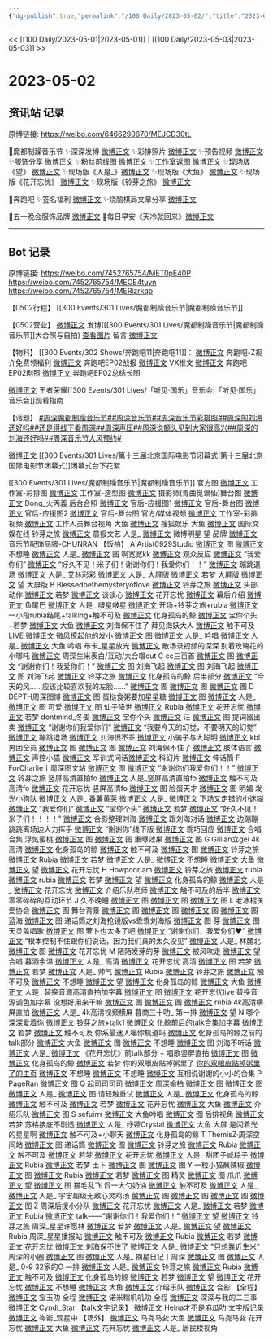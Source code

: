 ```yaml
---
{"dg-publish":true,"permalink":"/100 Daily/2023-05-02/","title":"2023-05-02","created":"2023-05-04T11:25:11.000+08:00","updated":"2023-05-04T12:02:22.000+08:00"}
---
```



<< [[100 Daily/2023-05-01\|2023-05-01]] | [[100 Daily/2023-05-03\|2023-05-03]] >>

# 2023-05-02

## 资讯站 记录

原博链接: https://weibo.com/6466290670/MEJCD30tL

🌟魔都制躁音乐节
✨深深发博 [微博正文](https://weibo.com/6466290670/4897073151345010)
✨彩排照片 [微博正文](https://weibo.com/6466290670/4896963411054344)
✨预告视频 [微博正文](https://weibo.com/6466290670/4897002716401534)
✨服饰分享 [微博正文](https://weibo.com/6466290670/4897091664745958)
✨粉丝前线图 [微博正文](https://weibo.com/6466290670/4897000988608498)
✨工作室返图 [微博正文](https://weibo.com/6466290670/4897079825009126)
✨现场版《望》 [微博正文](https://weibo.com/5709559214/4897082131880396)
✨现场版《人是_》[微博正文](https://weibo.com/6466290670/4897083272209335)
✨现场版《大鱼》 [微博正文](https://weibo.com/6466290670/4897093740925916)
✨现场版《花开忘忧》 [微博正文](https://weibo.com/6466290670/4897105820257824)
✨现场版《铃芽之旅》 [微博正文](https://weibo.com/6466290670/4897094206228500)

🌟奔跑吧
✨签名福利 [微博正文](https://weibo.com/6466290670/4896934043325495)
✨烧脑棋局文章分享 [微博正文](https://weibo.com/6466290670/4897022166175370)

🌟五一晚会服饰品牌 [微博正文](https://weibo.com/6466290670/4897053379138283)
🌟每日早安《天冷就回来》[微博正文](https://weibo.com/6466290670/4896903496731569)

---
## Bot 记录

原博链接: https://weibo.com/7452765754/MET0pE40P
https://weibo.com/7452765754/MEOE4tuyn
https://weibo.com/7452765754/MERizrkqb

【0502行程】
[[300 Events/301 Lives/魔都制躁音乐节\|魔都制躁音乐节]]

【0502营业】
[微博正文](http://weibo.com/1736988591/MEJh0CiLA) 发博([[300 Events/301 Lives/魔都制躁音乐节\|魔都制躁音乐节]]大合照与自拍)
[查看图片](https://wx4.sinaimg.cn/large/0088n2Pgly1hdlkzw3w1sj30yi0m0myw.jpg) 留言 [微博正文](http://weibo.com/1736988591/MEA8didMs)

【物料】
[[300 Events/302 Shows/奔跑吧11\|奔跑吧11]]：
[微博正文](http://weibo.com/5242381821/MEF9ouPxW) 奔跑吧-Z视介免费领福利
[微博正文](https://weibo.com/5242381821/MEFvBbHFO) 奔跑吧EP02战报
[微博正文](https://weibo.com/6466290670/4897022166175370) VX推文
[微博正文](http://weibo.com/5242381821/MEOJVlqvE) 奔跑吧EP02剧照
[微博正文](http://weibo.com/5242381821/MER62zg0q) 奔跑吧EP02总结长图

[微博正文](http://weibo.com/5698023579/MEOJY4q5R) 王者荣耀[[300 Events/301 Lives/「听见·国乐」音乐会\|「听见·国乐」音乐会]]观看指南

【话题】
[#周深魔都制躁音乐节#](https://s.weibo.com/weibo?q=%23%E5%91%A8%E6%B7%B1%E9%AD%94%E9%83%BD%E5%88%B6%E8%BA%81%E9%9F%B3%E4%B9%90%E8%8A%82%23)[#周深音乐节#](https://s.weibo.com/weibo?q=%23%E5%91%A8%E6%B7%B1%E9%9F%B3%E4%B9%90%E8%8A%82%23)[#周深音乐节彩排照#](https://s.weibo.com/weibo?q=%23%E5%91%A8%E6%B7%B1%E9%9F%B3%E4%B9%90%E8%8A%82%E5%BD%A9%E6%8E%92%E7%85%A7%23)[#周深的刘海还好吗#](https://s.weibo.com/weibo?q=%23%E5%91%A8%E6%B7%B1%E7%9A%84%E5%88%98%E6%B5%B7%E8%BF%98%E5%A5%BD%E5%90%97%23)[#还是得线下看周深#](https://s.weibo.com/weibo?q=%23%E8%BF%98%E6%98%AF%E5%BE%97%E7%BA%BF%E4%B8%8B%E7%9C%8B%E5%91%A8%E6%B7%B1%23)[#周深声压#](https://s.weibo.com/weibo?q=%23%E5%91%A8%E6%B7%B1%E5%A3%B0%E5%8E%8B%23)[#周深说额头见到大家很高兴#](https://s.weibo.com/weibo?q=%23%E5%91%A8%E6%B7%B1%E8%AF%B4%E9%A2%9D%E5%A4%B4%E8%A7%81%E5%88%B0%E5%A4%A7%E5%AE%B6%E5%BE%88%E9%AB%98%E5%85%B4%23)[#周深的刘海还好吗#](https://s.weibo.com/weibo?q=%23%E5%91%A8%E6%B7%B1%E7%9A%84%E5%88%98%E6%B5%B7%E8%BF%98%E5%A5%BD%E5%90%97%23)[#周深音乐节大风预约#](https://s.weibo.com/weibo?q=%23%E5%91%A8%E6%B7%B1%E9%9F%B3%E4%B9%90%E8%8A%82%E5%A4%A7%E9%A3%8E%E9%A2%84%E7%BA%A6%23)

[微博正文](http://weibo.com/6873876180/MEQTBi0bA) [[300 Events/301 Lives/第十三届北京国际电影节闭幕式\|第十三届北京国际电影节闭幕式]]闭幕式台下花絮

[[300 Events/301 Lives/魔都制躁音乐节\|魔都制躁音乐节]]
官方图
[微博正文](http://weibo.com/7478855230/MEGr2sUxt) 工作室-彩排图
[微博正文](https://weibo.com/7478855230/MEJsg2qpG) 工作室-造型图
[微博正文](https://weibo.com/6328816687/MEILCbUc5) 摄影师(青曲觅谪仙)舞台图
[微博正文](http://weibo.com/2203655114/MEJY1aQaf) Dong_火丙義 后台合照
[微博正文](http://weibo.com/5248300719/MEFvDfMot) 官后-应援图1
[微博正文](http://weibo.com/5248300719/MEKdt7IzQ) 官后-舞台图
[微博正文](http://weibo.com/5248300719/MENhlgl63) 官后-应援图2
[微博正文](http://weibo.com/5248300719/MESPVkQ0r) 官后-舞台图
官方/媒体视频
[微博正文](https://weibo.com/7478855230/MEHsYwDSh) 工作室-彩排视频
[微博正文](http://weibo.com/1903851631/MEJjxiqmc) 工作人员舞台视角 大鱼
[微博正文](http://weibo.com/1843633441/MEJrgzzMz) 搜狐娱乐 大鱼
[微博正文](http://weibo.com/1846116411/MEJjxvBO4) 国际文娱在线 铃芽之旅
[微博正文](http://weibo.com/5883814680/MEJcTBIxD) 晨报文艺 人是_
[微博正文](http://weibo.com/5709559214/MEJy57TaY) 微博明星 望
品牌
[微博正文](http://weibo.com/7188397463/MEJL7vfGy) 音乐节配饰品牌-CHUNRAN
【饭拍】
A
Artist0929Studio
[微博正文](https://weibo.com/6873250805/MEIZeskEe) 图
[微博正文](https://weibo.com/6873250805/MEJX1o98q) 不想睡
[微博正文](https://weibo.com/6873250805/MEMAsnOVW) 人是_
[微博正文](https://weibo.com/6873250805/MET3nxoaE) 图
啊宽宽kk
[微博正文](https://weibo.com/6580377853/MEGculPn4) 观众反应
[微博正文](https://weibo.com/6580377853/MEJ3ivAvZ) “我爱你们”
[微博正文](https://weibo.com/6580377853/MEJeya3Ck) “好久不见！米子们！谢谢你们！我爱你们！！”
[微博正文](https://weibo.com/6580377853/MENvokITF) 蹦跳退场
[微博正文](https://weibo.com/6580377853/MENFkrQiL) 人是_
艾林彩彩
[微博正文](https://weibo.com/1880801202/MEKcO4rYS) 人是_ 大屏版
[微博正文](https://weibo.com/1880801202/MEKtz1tgV) 若梦 大屏版
[微博正文](https://weibo.com/1880801202/MEKAKhxgV) 望 大屏版
B
Blessedbethemysteryoflove
[微博正文](https://weibo.com/2729340744/MEKhO62JF) 铃芽之旅
[微博正文](https://weibo.com/2729340744/MEKlL3PvS) 头部动作
[微博正文](https://weibo.com/2729340744/MEKlOiKdO) 若梦
[微博正文](https://weibo.com/2729340744/MEKq3ywhW) 谈谈心
[微博正文](https://weibo.com/2729340744/MEKBLvxRo) 花开忘忧
[微博正文](https://weibo.com/2729340744/MEKC0D1qx) 幕后介绍
[微博正文](https://weibo.com/2729340744/MEOLLtoNF) 鱼尾巴
[微博正文](https://weibo.com/2729340744/MEOM3qtIe) 人是_
啵星啵星
[微博正文](https://weibo.com/6083110602/MEJ6Wh4AR) 开场+铃芽之旅+rubia
[微博正文](https://weibo.com/6083110602/MEJhdEzDR) 一小段rubia结尾+talking+触不可及
[微博正文](https://weibo.com/6083110602/MEJzymRo8) 化身孤岛的鲸
[微博正文](https://weibo.com/6083110602/MEJEImPa9) 宝你个头+若梦
[微博正文](https://weibo.com/6083110602/MEJZBfT4H) 大鱼
[微博正文](https://weibo.com/6083110602/MENn5zNI1) 刘海保不住了
拜见海妖大人
[微博正文](https://weibo.com/7802264682/MEMX4hagq) 触不可及LIVE
[微博正文](https://weibo.com/7802264682/MENbS42Wv) 微风撩起他的发小
[微博正文](https://weibo.com/7802264682/MEO7iqUbq) 图
[微博正文](https://weibo.com/7802264682/MEOeG7R8M) 人是_ 吟唱
[微博正文](https://weibo.com/7802264682/MERL6gk0u) 人是_
[微博正文](https://weibo.com/7802264682/MERhj994N) 大鱼 吟唱
布卡_星星放光
[微博正文](https://weibo.com/5800029681/MEKwYxn39#repost) 散场录视频的深深
别着玫瑰花的小哪吒
[微博正文](https://weibo.com/7499054097/4897329770923106) 周深生米表白/互动/大合唱cut
C
cc三百首
[微博正文](https://weibo.com/6598167739/MEJ0i5A25) 图
[微博正文](https://weibo.com/6598167739/MEJhms7Q3) “谢谢你们！我爱你们！”
[微博正文](https://weibo.com/6598167739/MEJrwx0ql) 图 刘海飞起
[微博正文](https://weibo.com/6598167739/MEJI6tAY0) 图 刘海飞起
[微博正文](https://weibo.com/6598167739/MEJTFBZ8x) 图 刘海飞起
[微博正文](https://weibo.com/6598167739/MEK0VpJ0b) 铃芽之旅
[微博正文](https://weibo.com/6598167739/MEK9fzMfW) 化身孤岛的鲸 后半部分
[微博正文](https://weibo.com/6598167739/MEKcD6flQ) “今天的风……应该比较喜欢我的左脸……”
[微博正文](https://weibo.com/6598167739/MEKCYyOBi) 图
[微博正文](https://weibo.com/6598167739/MERXLAPAw) 图
[微博正文](https://weibo.com/6598167739/MESsVh52k) 图
D
DEPTH周深图博
[微博正文](https://weibo.com/2975204920/MEJC3uN35) 图
蛋挞食粥要加星星糖
[微博正文](https://weibo.com/6048634807/MEIGCyviT) 图
[微博正文](https://weibo.com/6048634807/MEJdT3uzj) 人是_
[微博正文](https://weibo.com/6048634807/MEJHifESn) 图 可爱
[微博正文](https://weibo.com/6048634807/MEJT3uU7s) 图 仙子降世
[微博正文](https://weibo.com/6048634807/MEPcXc0lf) Rubia
[微博正文](https://weibo.com/6048634807/MEQ3SB4kb) 花开忘忧
[微博正文](https://weibo.com/6048634807/MEQER7mtn) 若梦
dontmind_冬麦
[微博正文](https://weibo.com/1825651663/MEIOC76TY) 宝你个头
[微博正文](https://weibo.com/1825651663/MEITCkN6w) 汪
[微博正文](https://weibo.com/1825651663/MEIXGqhp8) 图 提词器出卖
[微博正文](https://weibo.com/1825651663/MEJ1xrd94) “谢谢你们我爱你们”
[微博正文](https://weibo.com/1825651663/MEJ5h6cO0) “我要今天的幻觉，不要明天的幻觉”
[微博正文](https://weibo.com/1825651663/MEJcTk6RG) 蹦跳退场
[微博正文](https://weibo.com/1825651663/MEJtuenxF) 刘海很不乖
[微博正文](https://weibo.com/1825651663/MEJKrC2wF) 小骗子与大聪明
[微博正文](https://weibo.com/1825651663/MEJTCFKw2) kbl男团全员
[微博正文](https://weibo.com/1825651663/MEK5yAvUn) 图
[微博正文](https://weibo.com/1825651663/MEKhsbNfl) 图
[微博正文](https://weibo.com/1825651663/MEO10p3sa) 刘海保不住了
[微博正文](https://weibo.com/1825651663/MEPFhkHY9) 肢体语言
[微博正文](https://weibo.com/1825651663/MESkTDhEm) 声控小猫
[微博正文](https://weibo.com/1825651663/MESyVgkye) 军训式问话[微博正文](https://weibo.com/1825651663/MESIeDFgZ) 科幻片
[微博正文](https://weibo.com/1825651663/MESUKjNyi) 伸话筒
F
ForCharlie丨周深图文站
[微博正文](https://weibo.com/6987697229/MEJ2JizCe) 图
[微博正文](https://weibo.com/6987697229/MEJDeyq0y) “谢谢你们我爱你们！！”
[微博正文](https://weibo.com/6987697229/MEKso4tFN) 铃芽之旅 竖屏高清直拍fo
[微博正文](https://weibo.com/6987697229/MEKxuaB6r) 人是_竖屏高清直拍fo
[微博正文](https://weibo.com/6987697229/MENuspIi1) 触不可及 高清fo
[微博正文](https://weibo.com/6987697229/MENZLepBI) 花开忘忧 竖屏高清fo
[微博正文](https://weibo.com/6987697229/MEQf0j0pd) 图 脸蛋天才
[微博正文](https://weibo.com/6987697229/MESVfFbMn) 图 明媚
发光小狗队
[微博正文](https://weibo.com/7778240808/MEKabzdbh) 人是_
番薯黄荚
[微博正文](https://weibo.com/1786590437/MEJ2654O0) 人是_
[微博正文](https://weibo.com/1786590437/MEJ6Rxi9L) 下场又走错的小迷糊
[微博正文](https://weibo.com/1786590437/MEJ9yf5hl) ”我爱你们“
[微博正文](https://weibo.com/1786590437/MEJqYuLiy) “宝你个头”
[微博正文](https://weibo.com/1786590437/MEJBQuI2O) 若梦
[微博正文](https://weibo.com/1786590437/MEJOgiqvX) “好久不见！米子们！！！！”
[微博正文](https://weibo.com/1786590437/MEKnKt2xH) 合影整理刘海
[微博正文](https://weibo.com/1786590437/MENEhaQP9) 跟刘海对话
[微博正文](https://weibo.com/1786590437/MEPBiyf9q) 边蹦蹦跳跳离场边大力挥手
[微博正文](https://weibo.com/1786590437/MER8bi9DN) “谢谢你”线下版
[微博正文](https://weibo.com/1786590437/MERSqrCRT) 乖巧回应
[微博正文](https://weibo.com/1786590437/MESnOeqcU) 合唱合集
浮気蜜桃
[微博正文](https://weibo.com/7456128047/MEIpmAZFC) 图
[微博正文](https://weibo.com/7456128047/MEIF86uft) 图 重曝效果
[微博正文](https://weibo.com/7456128047/MEIOH5eDa) 图
G
Gillian立gei 4k高清
[微博正文](https://weibo.com/5355738926/MEJXLsMG7) 化身孤岛的鲸
[微博正文](https://weibo.com/5355738926/MEKktdss9) 触不可及
[微博正文](https://weibo.com/5355738926/MEKBilVWe) 图
[微博正文](https://weibo.com/5355738926/MEOVb4h4S) 铃芽之旅
[微博正文](https://weibo.com/5355738926/MEPqdw0nz) Rubia
[微博正文](https://weibo.com/5355738926/MEQ6Q7jxT) 若梦
[微博正文](https://weibo.com/5355738926/MEReudeKz) 人是_
[微博正文](https://weibo.com/5355738926/MERoF2wpp) 不想睡
[微博正文](https://weibo.com/5355738926/MERDU2Eqk) 大鱼
[微博正文](https://weibo.com/5355738926/MERNCy1qx) 望
[微博正文](https://weibo.com/5355738926/MESa2wAbr) 花开忘忧
H
HowpoorIam
[微博正文](https://weibo.com/7513171977/MEIugCrLV) 铃芽之旅
[微博正文](https://weibo.com/7513171977/MEIwndYHL) rubia
[微博正文](https://weibo.com/7513171977/MEIMC2Xt5) rubia
[微博正文](https://weibo.com/7513171977/MEIS1oI8l) 若梦
[微博正文](https://weibo.com/7513171977/MEIVvEogB) 望
[微博正文](https://weibo.com/7513171977/MEIWct2kG) 化身孤岛的鲸
[微博正文](https://weibo.com/7513171977/MEIWyCFjj) 人是_
[微博正文](https://weibo.com/7513171977/MEJ1T0yJa) 花开忘忧
[微博正文](https://weibo.com/7513171977/MEKmOiCtO) 介绍乐队老师
[微博正文](https://weibo.com/7513171977/MERchESkF) 触不可及的后半
[微博正文](https://weibo.com/7513171977/MERuI4ANa) 零零碎碎的互动环节
J
久不晚睡
[微博正文](https://weibo.com/6590590505/MEOcJ28bf) 图
[微博正文](https://weibo.com/6590590505/MEOnLE2DH) 图
[微博正文](https://weibo.com/6590590505/MEQH5lls3) 图
L
老冰棍关爱协会
[微博正文](https://weibo.com/1774607565/MEJyee8tI) 图 舞台背景
[微博正文](https://weibo.com/1774607565/MEJDweZlx) 图
[微博正文](https://weibo.com/1774607565/MEJE5oKhC) 图
[微博正文](https://weibo.com/1774607565/MEJEUguAZ) 图
[微博正文](https://weibo.com/1774607565/MEKcm0cir) 图 蓝海
[微博正文](https://weibo.com/1774607565/MEPDZcKQO) 图 递话筒之刘海抢镜版vs乖乖刘海版
[微博正文](https://weibo.com/1774607565/MEPPmfnnX) 图 芽
[微博正文](https://weibo.com/1774607565/MEQWABAuv) 图 天灵盖唱歌
[微博正文](https://weibo.com/1774607565/MERhVvAdS) 图
萝卜也太多了吧
[微博正文](https://weibo.com/2169085014/MEIRRlWni) “谢谢你们，我爱你们❤️”
[微博正文](https://weibo.com/2169085014/MEJeEEZbz) “根本控制不住跟你们说话，因为我们真的太久没见”
[微博正文](https://weibo.com/2169085014/MEJEKeOat) 人是_
林麓北
[微博正文](https://weibo.com/5460551992/MEK7xx7He) 图
[微博正文](https://weibo.com/5460551992/MEKuGrIya) 花开忘忧
M
陌陌发芽的芽
[微博正文](https://weibo.com/2284245305/MEIZ3wkJ5) 被风吹走
[微博正文](https://weibo.com/2284245305/MEQ1xeiTS) 望 合唱
暮酒余温
[微博正文](https://weibo.com/2891278372/MEJ9zlxnH) 人是_ 高清
[微博正文](https://weibo.com/2891278372/MEJP57Zeb) 花开忘忧 高清
[微博正文](https://weibo.com/2891278372/MEJSk6hq8) 图 若梦
[微博正文](https://weibo.com/2891278372/MEK7c1kO5) 若梦
[微博正文](https://weibo.com/2891278372/MEKeHmVJW) 人是_ 帅气
[微博正文](https://weibo.com/2891278372/MEKn9gkRt) Rubia
[微博正文](https://weibo.com/2891278372/MEKJKswyr) 铃芽之旅
[微博正文](https://weibo.com/2891278372/MEMHr01gc) 触不可及
[微博正文](https://weibo.com/2891278372/MEMTKealZ) 不想睡
[微博正文](https://weibo.com/2891278372/MEN8r2c6Q) 望
[微博正文](https://weibo.com/2891278372/MENgMEHgW) 化身孤岛的鲸
[微博正文](https://weibo.com/2891278372/MENsZ8whQ) 大鱼
[微博正文](https://weibo.com/2891278372/MENFwAUtK) 人是_ 替换音源高清直拍加字幕
[微博正文](https://weibo.com/2891278372/MENKD13lZ) 图
[微博正文](https://weibo.com/2891278372/MEO5V293k) 花开忘忧live 替换音源调色加字幕
没想好用来干嘛
[微博正文](https://weibo.com/7499960229/MEJ1YmQGt) 图
[微博正文](https://weibo.com/7499960229/MEJgx3nKX) 图
[微博正文](https://weibo.com/7499960229/MEJILz3Ge) rubia 4k高清横屏直拍
[微博正文](https://weibo.com/7499960229/MEKPtlJgH) 人是_ 4k高清视频横屏
暮商三十叻_ 第一排
[微博正文](https://weibo.com/7189382173/MEKmnpaQt) 望
N
哪个深深爱着你
[微博正文](https://weibo.com/2967602032/MEK3SAP6U) 铃芽之旅+talk1
[微博正文](https://weibo.com/2967602032/MEKbykn3K) 化鲸前后的talk合集加字幕
[微博正文](https://weibo.com/2967602032/MEKdfx5e4) 若梦
[微博正文](https://weibo.com/2967602032/MEKohD66a) 触不可及
你系最迷人噶你机道吗
[微博正文](https://weibo.com/7724525486/MEJBZnLNh) 化身孤岛的鲸之前的talk部分
[微博正文](https://weibo.com/7724525486/MEKgHuoyW) 大鱼
[微博正文](https://weibo.com/7724525486/MEKJY7yvI) 图
[微博正文](https://weibo.com/7724525486/MELSyju3Q) 不想睡
[微博正文](https://weibo.com/7724525486/MEPOB39S0) 图 刘海不听话
[微博正文](https://weibo.com/7724525486/MEQtJrCAM) 人是_
[微博正文](https://weibo.com/7724525486/MES2glqEW) 《花开忘忧》前talk部分 + 唱歌竖屏直拍
[微博正文](https://weibo.com/7724525486/MES7VjEWU) 图
[微博正文](https://weibo.com/7724525486/MESjaE65z) 化身孤岛的鲸
[微博正文](https://weibo.com/7724525486/MESNW5vCb) 若梦
你的双眼皮贴掉粥里了 [你的双眼皮贴掉粥里了的主页](http://weibo.com/u/1951132625)
[微博正文](https://weibo.com/1951132625/MEKAP3wx4) 不想睡
[微博正文](https://weibo.com/1951132625/MEKMBaTQv) 不想睡
[微博正文](https://weibo.com/1951132625/MEPiNwGAq) 互相说谢谢的小小的合集
P
PageRan
[微博正文](https://weibo.com/7633014126/MEJU61H0n) 图
Q
起司司司司
[微博正文](https://weibo.com/5659306081/MEI9h2nkP) 周深偷拍
[微博正文](https://weibo.com/5659306081/MEJgf2Y9C) 图
[微博正文](https://weibo.com/5659306081/MEJEXcIZH) 图
[微博正文](https://weibo.com/5659306081/MEKvC8rMv) 人是_
[微博正文](https://weibo.com/5659306081/MEKDA9Z1X) 图
请轻触重试
[微博正文](https://weibo.com/5695207605/MEJKom28m) 人是_
[微博正文](https://weibo.com/5695207605/MEJTIm5Ez) 化身孤岛的鲸
[微博正文](https://weibo.com/5695207605/MEJUHa0bp) 触不可及
[微博正文](https://weibo.com/5695207605/MEK0qpcUW) 若梦
[微博正文](https://weibo.com/5695207605/MEKbl3Lqz) 花开忘忧
[微博正文](https://weibo.com/5695207605/MEKFWFmSo) 大鱼
[微博正文](https://weibo.com/5695207605/MEOjRiFK4) 介绍乐队
[微博正文](https://weibo.com/5695207605/MEPMJ8Ius) 图
S
sefuirrr
[微博正文](https://weibo.com/7316571481/MEOjelGyw) 大鱼吟唱
[微博正文](https://weibo.com/7316571481/MEOuCz8yp) 图 后排视角
[微博正文](https://weibo.com/7316571481/MEJoug3GV) 若梦
苏格接底不剧透
[微博正文](https://weibo.com/1938060373/MEJobms5a) 人是_
纾娅Crystal
[微博正文](https://weibo.com/2897674001/MEO7g32x3) 大鱼 大屏
是闪着光的星星啊
[微博正文](https://weibo.com/1444390013/MEK4cmB5G) 触不可及+小聊天
[微博正文](https://weibo.com/1444390013/MEKHPoFc1) 化身孤岛的鲸
T
ThemisZ·周深空间站
[微博正文](https://weibo.com/7183015833/MEJKwkJF0) 图 递话筒
[微博正文](https://weibo.com/7183015833/MEKvCky1t) 图
[微博正文](https://weibo.com/7183015833/MEJY7lWiH) 铃芽之旅
[微博正文](https://weibo.com/7183015833/MENerj2q1) Rubia
[微博正文](https://weibo.com/7183015833/MENZ5yoB8) 触不可及
[微博正文](https://weibo.com/7183015833/MEPiqsGZh) 若梦
[微博正文](https://weibo.com/7183015833/MEPYljV63) 花开忘忧
[微博正文](https://weibo.com/7183015833/MEQlEe05E) 人是_
甜团子咸粽子
[微博正文](https://weibo.com/3751399435/MEJRMlFLL) Rubia
[微博正文](https://weibo.com/3751399435/MEKzAfYzF) 若梦
圡卜
[微博正文](https://weibo.com/7515745168/MEJ0CokxP) 图
[微博正文](https://weibo.com/7515745168/MEOZhr0Qb) 图
Y
一粒小猫蘸辣椒
[微博正文](https://weibo.com/1824010843/MEIS0sbAA) 图
[微博正文](https://weibo.com/1824010843/MEJ1biGcr) Rubia
[微博正文](https://weibo.com/1824010843/MEJcd2GET) 若梦
[微博正文](https://weibo.com/1824010843/MEKfF6DcT) 图 精灵
[微博正文](https://weibo.com/1824010843/MEOgI3Zxw) 图 爪爪
[微博正文](https://weibo.com/1824010843/MEOUS9xEw) 望
[微博正文](https://weibo.com/1824010843/MEQYMzpls) 图 猫毛乱飞
舀一大勺奶油
[微博正文](https://weibo.com/6056974242/MEPpqwerA) 触不可及
[微博正文](https://weibo.com/6056974242/MEQY3itmc) 人是_
[微博正文](https://weibo.com/6056974242/MER1P1xma) 人是_
宇宙超级无敌心灵鸡汤
[微博正文](https://weibo.com/6474607244/MEJBtadgM) 图
[微博正文](https://weibo.com/6474607244/MEJQR5Bb8) 图
[微博正文](https://weibo.com/6474607244/MEJTSC5QP) 图
[微博正文](https://weibo.com/6474607244/MEJW6F2Uy) 图
Z
周深后援小分队
[微博正文](https://weibo.com/5516625428/MEK6My6Mx) 花开忘忧
[微博正文](https://weibo.com/5516625428/MEKUcxL44) 人是_
[微博正文](https://weibo.com/5516625428/MEL9vl8e9) 若梦
[微博正文](https://weibo.com/5516625428/MENWohosp) Rubia
[微博正文](https://weibo.com/5516625428/MEObQjPGP) talk——“谢谢你们！我爱你们！”
[微博正文](https://weibo.com/5516625428/MEPWuCuXw) 望
[微博正文](https://weibo.com/5516625428/MEQwgCwiP) 铃芽之旅
周深_星星许愿林
[微博正文](https://weibo.com/5115715524/MEK0foP0R) 若梦
[微博正文](https://weibo.com/5115715524/MENFbAZmN) 人是_
[微博正文](https://weibo.com/5115715524/MENMR6fyQ) 望
[微博正文](https://weibo.com/5115715524/MEOgFm4DC) Rubia
周深_星星播报站
[微博正文](https://weibo.com/7368369618/MEJ8MCfN9) 触不可及
[微博正文](https://weibo.com/7368369618/MEJck8bkF) Rubia
[微博正文](https://weibo.com/7368369618/MEJnA7x3I) 若梦
[微博正文](https://weibo.com/7368369618/MEJHS5qXl) 花开忘忧
[微博正文](https://weibo.com/7368369618/MEK1o5DjB) 刘海保不住了
[微博正文](https://weibo.com/7368369618/MEK2SvssK) 人是_
[微博正文](https://weibo.com/7368369618/MENKIEXEy) "只想靠近生米"
周深的小圈
[微博正文](https://weibo.com/6625048664/MEKcl99DF) 图
[微博正文](https://weibo.com/6625048664/MENwFAzmv) 人是_
摘星日记丨周深
[微博正文](https://weibo.com/6859101100/MEIOfCkzK) 图
[微博正文](https://weibo.com/6859101100/MEIYYa1bm) 人是_
0-9
32家的O 一排
[微博正文](https://weibo.com/3223565345/MEIYwrLw6) 人是_
[微博正文](https://weibo.com/3223565345/MEJtUfDOu) 铃芽之旅
[微博正文](https://weibo.com/3223565345/MEJIn4OFE) Rubia
[微博正文](https://weibo.com/3223565345/MEKpc1hCg) 触不可及
[微博正文](https://weibo.com/3223565345/MEM0MkDlW) 化身孤岛的鲸
[微博正文](https://weibo.com/3223565345/MEMk5p7as) 若梦
[微博正文](https://weibo.com/3223565345/MEMG8n0ZF) 望
[微博正文](https://weibo.com/3223565345/MEMP8huWM) 花开忘忧
[微博正文](https://weibo.com/3223565345/MENSGnN0M) 不想睡
[微博正文](https://weibo.com/3223565345/MEO359Hvl) 大鱼
[微博正文](https://weibo.com/3223565345/MEOlsCX5i) 介绍乐队
[微博正文](https://weibo.com/3223565345/MEOwragsy) 合影
【全程】
[微博正文](http://weibo.com/2645753453/MEKqnE4ZJ) 宝玉叻 全程
[微博正文](https://weibo.com/5561048127/MEKgYEQol) 诺米糯叽叽叻 全程
[微博正文](http://weibo.com/6116794842/MEKGtwJyf) 深深与我的二三事
[微博正文](http://weibo.com/1574117611/MELUOolId) Cyndi_Star
【talk文字记录】
[微博正文](http://weibo.com/2923952315/MEIqAh1aw) Helna才不是麻瓜叻 文字版记录
[微博正文](http://weibo.com/6803848198/MEOSJorJ7) 岑嵛_观星中
【场外】
[微博正文](https://weibo.com/6965915768/MEIQ4v3Ms) 马尧马夋 大鱼
[微博正文](https://weibo.com/6965915768/MEIwAfb4x) 马尧马夋 花开忘忧
[微博正文](https://weibo.com/6559763622/MEJ5v0FoA) 大鱼
[微博正文](https://weibo.com/7593511473/MEIxdenXI) 花开忘忧
[微博正文](https://weibo.com/3202217467/MEJ6XboU8) 人是_ 居民楼视角
